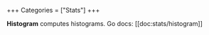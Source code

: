 +++
Categories = ["Stats"]
+++

**Histogram** computes histograms. Go docs: [[doc:stats/histogram]]

